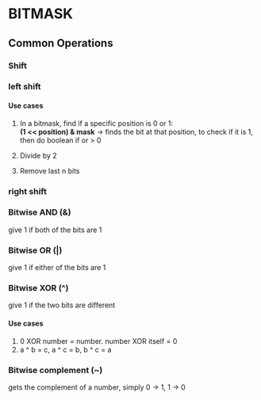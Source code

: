 # BITMASK

## Common Operations

### Shift

### left shift

#### Use cases

1. In a bitmask, find if a specific position is 0 or 1: <br>
   **(1 << position) & mask** -> finds the bit at that position, to check if it is 1, then do boolean if or > 0

2. Divide by 2
3. Remove last n bits

### right shift

### Bitwise AND (&)

give 1 if both of the bits are 1

### Bitwise OR (|)

give 1 if either of the bits are 1

### Bitwise XOR (^)

give 1 if the two bits are different

#### Use cases

1. 0 XOR number = number. number XOR itself = 0
2. a ^ b = c, a ^ c = b, b ^ c = a

### Bitwise complement (~)

gets the complement of a number, simply 0 -> 1, 1 -> 0
